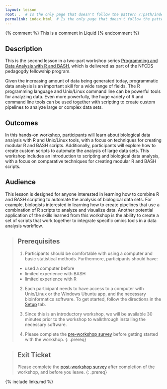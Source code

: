 ```yaml
---
layout: lesson
root: .  # Is the only page that doesn't follow the pattern /:path/index.html
permalink: index.html  # Is the only page that doesn't follow the pattern /:path/index.html
---
```


<!-- this is an html comment -->

{% comment %} This is a comment in Liquid {% endcomment %}

## Description
This is the second lesson in a two-part workshop series [Programming and Data Analysis with R and BASH](https://elizabethbrooks.github.io/NFCDSWorkshop_BeginnersGuide_BioinformaticsDataAnalysis/), which is delivered as part of the NFCDS pedagogdy fellowship program. 

Given the increasing amount of data being generated today, programmatic data analysis is an important skill for a wide range of fields. The R programming language and Unix/Linux command line can be powerful tools for analyzing data. Even more powerfully, the huge variety of R and command line tools can be used together with scripting to create custom pipelines to analyze large or complex data sets.

## Outcomes
In this hands-on workshop, participants will learn about biological data analysis with R and Unix/Linux tools, with a focus on techniques for creating modular R and BASH scripts. Additionally, participants will explore how to create custom scripts to automate the analysis of large data sets. This workshop includes an introduction to scripting and biological data analysis, with a focus on comparative techniques for creating modular R and BASH scripts.

## Audience
This lesson is designed for anyone interested in learning how to combine R and BASH scripting to automate the analysis of biological data sets. For example, biologists interested in learning how to create pipelines that use a combination of R scripts to analyze and visualize data. Another potential application of the skills learned from this workshop is the ability to create a set of scripts that work together to integrate specific omics tools in a data analysis workflow. 

> ## Prerequisites
>
> 1. Participants should be comfortable with using a computer and basic statistical methods. Furthermore, participants should have:
> - used a computer before
> - limited experience with BASH
> - limited experience with R
>
> 2. Each participant needs to have access to a computer with Unix/Linux or the Windows Ubuntu app, and the necessary bioinformatics software. To get started, follow the directions in the [Setup](setup.html) tab.
>
> 3. Since this is an introductory workshop, we will be available 30 minutes prior to the workshop to walkthrough installing the necessary software. 
>
> 4. Please complete the [pre-workshop survey][preSurvey] before getting started with the workshop.
{: .prereq}

> ## Exit Ticket
> 
> Please complete the [post-workshop survey][postSurvey] after completion of the workshop, and before you leave.
{: .prereq}

<!-- {% include syllabus.html %} -->

[preSurvey]: https://
[postSurvey]: https://

{% include links.md %}
